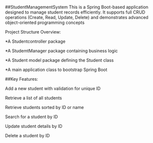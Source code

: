 ##StudentManagementSystem
This is a Spring Boot-based application designed to manage student records efficiently. It supports full CRUD operations (Create, Read, Update, Delete) and demonstrates advanced object-oriented programming concepts

Project Structure Overview:

*A Studentcontroller package 

*A StudemtManager package containing business logic

*A Student  model package defining the Student class

*A main application class to bootstrap Spring Boot


##Key Features:

Add a new student with validation for unique ID

Retrieve a list of all students

Retrieve students sorted by ID or name

Search for a student by ID

Update student details by ID

Delete a student by ID
